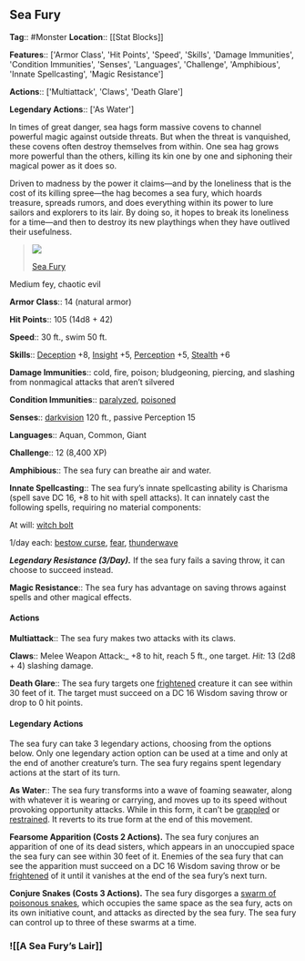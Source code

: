 ## Sea Fury
**Tag**:: #Monster
**Location**:: [[Stat Blocks]]

**Features**:: ['Armor Class', 'Hit Points', 'Speed', 'Skills', 'Damage Immunities', 'Condition Immunities', 'Senses', 'Languages', 'Challenge', 'Amphibious', 'Innate Spellcasting', 'Magic Resistance']

**Actions**:: ['Multiattack', 'Claws', 'Death Glare']

**Legendary Actions**:: ['As Water']

In times of great danger, sea hags form massive covens to channel powerful magic against outside threats. But when the threat is vanquished, these covens often destroy themselves from within. One sea hag grows more powerful than the others, killing its kin one by one and siphoning their magical power as it does so.

Driven to madness by the power it claims—and by the loneliness that is the cost of its killing spree—the hag becomes a sea fury, which hoards treasure, spreads rumors, and does everything within its power to lure sailors and explorers to its lair. By doing so, it hopes to break its loneliness for a time—and then to destroy its new playthings when they have outlived their usefulness.

> ![](https://media.dndbeyond.com/compendium-images/egtw/yDOyqyOocErRgYJK/07-02.png)
> 
> [Sea Fury](https://www.dndbeyond.com/monsters/sea-fury)

Medium fey, chaotic evil

**Armor Class**::  14 (natural armor)

**Hit Points**::  105 (14d8 + 42)

**Speed**::  30 ft., swim 50 ft.

**Skills**::  [Deception](https://www.dndbeyond.com/compendium/rules/basic-rules/using-ability-scores#Deception) +8, [Insight](https://www.dndbeyond.com/compendium/rules/basic-rules/using-ability-scores#Insight) +5, [Perception](https://www.dndbeyond.com/compendium/rules/basic-rules/using-ability-scores#Perception) +5, [Stealth](https://www.dndbeyond.com/compendium/rules/basic-rules/using-ability-scores#Stealth) +6

**Damage Immunities**::  cold, fire, poison; bludgeoning, piercing, and slashing from nonmagical attacks that aren’t silvered

**Condition Immunities**::  [paralyzed](https://www.dndbeyond.com/compendium/rules/basic-rules/appendix-a-conditions#Paralyzed), [poisoned](https://www.dndbeyond.com/compendium/rules/basic-rules/appendix-a-conditions#Poisoned)

**Senses**::  [darkvision](https://www.dndbeyond.com/compendium/rules/basic-rules/monsters#Darkvision) 120 ft., passive Perception 15

**Languages**::  Aquan, Common, Giant

**Challenge**::  12 (8,400 XP)

**Amphibious**::  The sea fury can breathe air and water.

**Innate Spellcasting**::  The sea fury’s innate spellcasting ability is Charisma (spell save DC 16, +8 to hit with spell attacks). It can innately cast the following spells, requiring no material components:

At will: [witch bolt](https://www.dndbeyond.com/spells/witch-bolt)

1/day each: [bestow curse](https://www.dndbeyond.com/spells/bestow-curse), [fear](https://www.dndbeyond.com/spells/fear), [thunderwave](https://www.dndbeyond.com/spells/thunderwave)

_**Legendary Resistance (3/Day).**_ If the sea fury fails a saving throw, it can choose to succeed instead.

**Magic Resistance**::  The sea fury has advantage on saving throws against spells and other magical effects.

#### Actions
**Multiattack**::  The sea fury makes two attacks with its claws.

**Claws**::  Melee Weapon Attack:_ +8 to hit, reach 5 ft., one target. _Hit:_ 13 (2d8 + 4) slashing damage.

**Death Glare**::  The sea fury targets one [frightened](https://www.dndbeyond.com/compendium/rules/basic-rules/appendix-a-conditions#Frightened) creature it can see within 30 feet of it. The target must succeed on a DC 16 Wisdom saving throw or drop to 0 hit points.

#### Legendary Actions
The sea fury can take 3 legendary actions, choosing from the options below. Only one legendary action option can be used at a time and only at the end of another creature’s turn. The sea fury regains spent legendary actions at the start of its turn.

**As Water**::  The sea fury transforms into a wave of foaming seawater, along with whatever it is wearing or carrying, and moves up to its speed without provoking opportunity attacks. While in this form, it can’t be [grappled](https://www.dndbeyond.com/compendium/rules/basic-rules/appendix-a-conditions#Grappled) or [restrained](https://www.dndbeyond.com/compendium/rules/basic-rules/appendix-a-conditions#Restrained). It reverts to its true form at the end of this movement.

**Fearsome Apparition (Costs 2 Actions).** The sea fury conjures an apparition of one of its dead sisters, which appears in an unoccupied space the sea fury can see within 30 feet of it. Enemies of the sea fury that can see the apparition must succeed on a DC 16 Wisdom saving throw or be [frightened](https://www.dndbeyond.com/compendium/rules/basic-rules/appendix-a-conditions#Frightened) of it until it vanishes at the end of the sea fury’s next turn.

**Conjure Snakes (Costs 3 Actions).** The sea fury disgorges a [swarm of poisonous snakes](https://www.dndbeyond.com/monsters/swarm-of-poisonous-snakes), which occupies the same space as the sea fury, acts on its own initiative count, and attacks as directed by the sea fury. The sea fury can control up to three of these swarms at a time.

### ![[A Sea Fury’s Lair]]
